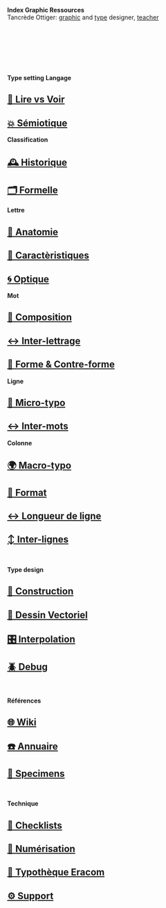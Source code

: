   **Index Graphic Ressources**  
  Tancrède Ottiger: [graphic](https://t-o.studio) and [type](https://t-o.supply) designer, [teacher](https://studioto.github.io)
# &nbsp;

<!---
## [🦚 Index Littérature Visuelle]()
## [💼 Portfolio](Student's projects)
## [⚡ Index Logos]()
## [🐦‍⬛ Index Animations]()
## [🏢 Index Grid Systems]()
## [🔮 Design Theories](/)
## [🔲 Design Gestalt](/)
## [📊 Design Hiérarchies](/)
## [🏗️ Typo Grille](/)
## [🚪 Typothèque Eracom](http://typo.eracom.ch)
--->

&nbsp;
&nbsp;

**Type setting**
**Langage**
## [👀 Lire vs Voir]()
## [💥 Sémiotique](/denote-typeface)
**Classification**
## [🕰️ Historique](/overview-writing-history)
## [🗂️ Formelle](/classify-typefaces)
**Lettre**
## [🔬 Anatomie](/describe-typeface)
## [🧬 Caractèristiques](/parameter-typeface)
## [🌀 Optique](/correct-typeface)
**Mot**
## [💠 Composition]()
## [↔️ Inter-lettrage]()
## [🌙 Forme & Contre-forme]()
**Ligne**
## [🦠 Micro-typo](/set-typeface)
## [↔️ Inter-mots]()
**Colonne**
## [🌍 Macro-typo](/set-typeface)
## [📄 Format]()
## [↔️ Longueur de ligne]()
## [↕️ Inter-lignes]()

&nbsp;
&nbsp;

**Type design**
## [🔨 Construction](/construct-typeface)
## [📐 Dessin Vectoriel](/draw-vectors)
## [🎛️ Interpolation](/interpolate-vectors)
## [🪲 Debug](/debug-typefaces)

&nbsp;
&nbsp;

**Références**
## [🌐 Wiki](/index-graphic-terminology)
## [☎️ Annuaire](/index-designers)
## [🧪 Specimens](/index-specimens)

&nbsp;
&nbsp;

**Technique**
## [📝 Checklists](/check-things)
## [📸 Numérisation](/digitize-typeface)
## [🚪 Typothèque Eracom](http://typo.eracom.ch)
## [⚙️ Support](/support-technology)